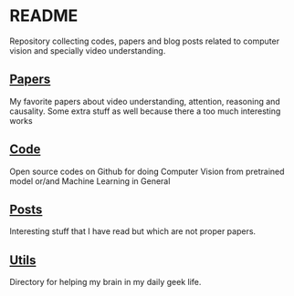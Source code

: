 # README
Repository collecting codes, papers and blog posts related to computer vision and specially video understanding.

## [Papers](./papers/README.md)
My favorite papers about video understanding, attention, reasoning and causality.
Some extra stuff as well because there a too much interesting works

## [Code](./code/README.md)
Open source codes on Github for doing Computer Vision from pretrained model or/and Machine Learning in General

## [Posts](./posts/README.md)
Interesting stuff that I have read but which are not proper papers.

## [Utils](./utils/README.md)
Directory for helping my brain in my daily geek life.

